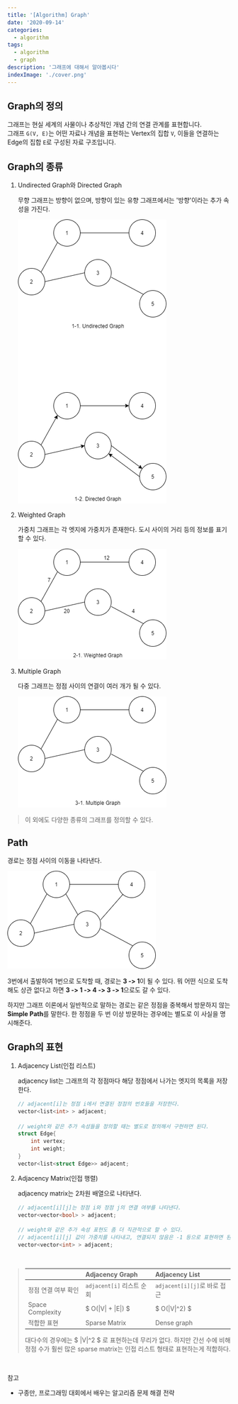```yaml
---
title: '[Algorithm] Graph'
date: '2020-09-14'
categories:
  - algorithm
tags:
  - algorithm
  - graph
description: '그래프에 대해서 알아봅시다'
indexImage: './cover.png'
---
```


## Graph의 정의  

그래프는 현실 세계의 사물이나 추상적인 개념 간의 연결 관계를 표현합니다.  
그래프 ```G(V, E)```는 어떤 자료나 개념을 표현하는 Vertex의 집합 ```V```,
이들을 연결하는 Edge의 집합 ```E```로 구성된 자료 구조입니다.

## Graph의 종류

1. Undirected Graph와 Directed Graph  

	무향 그래프는 방향이 없으며, 방향이 있는 유향 그래프에서는 '방향'이라는 추가 속성을 가진다.

	![undiredcted_directed_graph](./undirected_directed_graph.png)

2. Weighted Graph  

	가중치 그래프는 각 엣지에 가중치가 존재한다. 도시 사이의 거리 등의 정보를 표기할 수 있다.

	![weighted_graph](./weighted_graph.png)

3. Multiple Graph  

	다중 그래프는 정점 사이의 연결이 여러 개가 될 수 있다.

	![multiple_graph](./multiple_graph.png)

> 이 외에도 다양한 종류의 그래프를 정의할 수 있다.

## Path  

경로는 정점 사이의 이동을 나타낸다.

![graph_path](./graph_path.png)  

3번에서 출발하여 1번으로 도착할 때, 경로는 **3 -> 1**이 될 수 있다. 
뭐 어떤 식으로 도착해도 상관 없다고 하면 **3 -> 1 -> 4 -> 3 -> 1**으로도 갈 수 있다.  

하지만 그래프 이론에서 일반적으로 말하는 경로는 같은 정점을 중복해서 방문하지 않는 **Simple Path**를 말한다. 
한 정점을 두 번 이상 방문하는 경우에는 별도로 이 사실을 명시해준다.

## Graph의 표현  

1. Adjacency List(인접 리스트)  

	adjacency list는 그래프의 각 정점마다 해당 정점에서 나가는 엣지의 목록을 저장한다.

	``` cpp
	// adjacent[i]는 정점 i에서 연결된 정점의 번호들을 저장한다.
	vector<list<int> > adjacent;

	// weight와 같은 추가 속성들을 정의할 때는 별도로 정의해서 구현하면 된다.
	struct Edge{
		int vertex;
		int weight;
	}
	vector<list<struct Edge>> adjacent;
	```

2. Adjacency Matrix(인접 행렬)

	adjacency matrix는 2차원 배열으로 나타낸다. 

	``` cpp
	// adjacent[i][j]는 정점 i와 정점 j의 연결 여부를 나타낸다.
	vector<vector<bool> > adjacent;

	// weight와 같은 추가 속성 표현도 좀 더 직관적으로 할 수 있다.
	// adjacent[i][j] 값이 가중치를 나타내고, 연결되지 않음은 -1 등으로 표현하면 된다.
	vector<vector<int> > adjacent;
	```  

<br/>	

> ||Adjacency Graph|Adjacency List|
> |:--|:--|:--|
> |정점 연결 여부 확인|```adjacent[i]``` 리스트 순회|```adjacent[i][j]```로 바로 접근|
> |Space Complexity| $ O(\|V\| + \|E\|) $ |  $ O(\|V\|^2) $  |
> |적합한 표현|Sparse Matrix|Dense graph|
>
> 대다수의 경우에는 $ \|V\|^2 $ 로 표현하는데 무리가 없다.
> 하지만 간선 수에 비해 정점 수가 훨씬 많은 sparse matrix는 인접 리스트 형태로 표현하는게 적합하다.

<br/>

참고
- 구종만, 프로그래밍 대회에서 배우는 알고리즘 문제 해결 전략